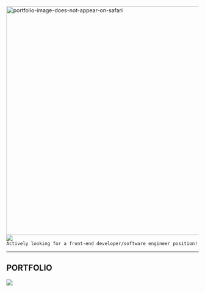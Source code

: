 <img src="" align="right" alt="portfolio-image-does-not-appear-on-safari" width="600" height="auto">
<a href="https://www.linkedin.com/in/bertam/" target="_blank"><img src="https://img.icons8.com/color/96/000000/linkedin-2.png"/></a>
<br>
<code>Actively looking for a front-end developer/software engineer position!</code>
<hr>
<h2>PORTFOLIO</h2><a href="https://www.bertamatu.com" target="_blank"><img src="https://img.icons8.com/fluent/96/000000/portfolio.png"/></a>



